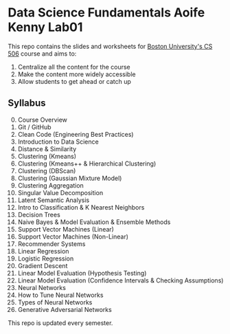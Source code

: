 # Data Science Fundamentals Aoife Kenny Lab01

This repo contains the slides and worksheets for [Boston University's CS 506](https://www.bu.edu/academics/cas/courses/cas-cs-506/) course and aims to:

1. Centralize all the content for the course
2. Make the content more widely accessible
3. Allow students to get ahead or catch up

## Syllabus

0. Course Overview
1. Git / GitHub
2. Clean Code (Engineering Best Practices)
3. Introduction to Data Science
4. Distance & Similarity
5. Clustering (Kmeans)
6. Clustering (Kmeans++ & Hierarchical Clustering)
7. Clustering (DBScan)
8. Clustering (Gaussian Mixture Model)
9. Clustering Aggregation
10. Singular Value Decomposition
11. Latent Semantic Analysis
12. Intro to Classification & K Nearest Neighbors
13. Decision Trees
14. Naive Bayes & Model Evaluation & Ensemble Methods
15. Support Vector Machines (Linear)
16. Support Vector Machines (Non-Linear)
17. Recommender Systems
18. Linear Regression
19. Logistic Regression
20. Gradient Descent
21. Linear Model Evaluation (Hypothesis Testing)
22. Linear Model Evaluation (Confidence Intervals & Checking Assumptions)
23. Neural Networks
24. How to Tune Neural Networks
25. Types of Neural Networks
26. Generative Adversarial Networks

This repo is updated every semester.